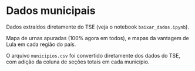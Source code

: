 # Dados municipais

Dados extraídos diretamente do TSE (veja o notebook `baixar_dados.ipynb`).

Mapa de urnas apuradas (100% agora em todos), e mapas da vantagem de Lula em cada região do país.

O arquivo `municipios.csv` foi convertido diretamente dos dados do TSE, com adição da coluna de seções totais em cada município.